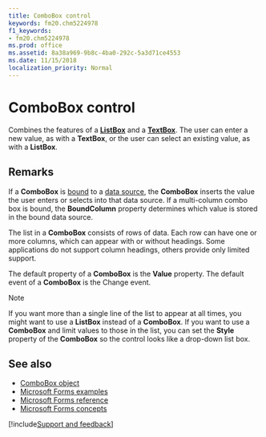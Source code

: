 ```yaml
---
title: ComboBox control
keywords: fm20.chm5224978
f1_keywords:
- fm20.chm5224978
ms.prod: office
ms.assetid: 8a38a969-9b8c-4ba0-292c-5a3d71ce4553
ms.date: 11/15/2018
localization_priority: Normal
---
```



# ComboBox control

Combines the features of a **[ListBox](listbox-control.md)** and a **[TextBox](textbox-control.md)**. The user can enter a new value, as with a **TextBox**, or the user can select an existing value, as with a **ListBox**.

## Remarks

If a **ComboBox** is [bound](../../Glossary/glossary-vba.md#bound) to a [data source](../../Glossary/glossary-vba.md#data-source), the **ComboBox** inserts the value the user enters or selects into that data source. If a multi-column combo box is bound, the **BoundColumn** property determines which value is stored in the bound data source.

The list in a **ComboBox** consists of rows of data. Each row can have one or more columns, which can appear with or without headings. Some applications do not support column headings, others provide only limited support.

The default property of a **ComboBox** is the **Value** property. The default event of a **ComboBox** is the Change event.

> [!NOTE] 
> If you want more than a single line of the list to appear at all times, you might want to use a **ListBox** instead of a **ComboBox**. If you want to use a **ComboBox** and limit values to those in the list, you can set the **Style** property of the **ComboBox** so the control looks like a drop-down list box.

## See also

- [ComboBox object](../../../api/Outlook.combobox.object.md)
- [Microsoft Forms examples](examples-microsoft-forms.md)
- [Microsoft Forms reference](reference-microsoft-forms.md)
- [Microsoft Forms concepts](concepts-microsoft-forms.md)

[!include[Support and feedback](~/includes/feedback-boilerplate.md)]
